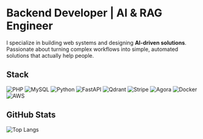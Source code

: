 # Backend Developer | AI & RAG Engineer

I specialize in building web systems and designing **AI-driven solutions**.  
Passionate about turning complex workflows into simple, automated solutions that actually help people.  

## Stack

![PHP](https://img.shields.io/badge/PHP-777BB4?style=flat&logo=php&logoColor=white)
![MySQL](https://img.shields.io/badge/MySQL-4479A1?style=flat&logo=mysql&logoColor=white)
![Python](https://img.shields.io/badge/Python-3776AB?style=flat&logo=python&logoColor=white)
![FastAPI](https://img.shields.io/badge/FastAPI-009688?style=flat&logo=fastapi&logoColor=white)
![Qdrant](https://img.shields.io/badge/Qdrant-FF6F00?style=flat&logo=qdrant&logoColor=white)
![Stripe](https://img.shields.io/badge/Stripe-626CD9?style=flat&logo=stripe&logoColor=white)
![Agora](https://img.shields.io/badge/Agora-099DFD?style=flat&logo=Agora&logoColor=white)
![Docker](https://img.shields.io/badge/Docker-2496ED?style=flat&logo=docker&logoColor=white)
![AWS](https://img.shields.io/badge/AWS-232F3E?style=flat&logo=amazonaws&logoColor=white)

## GitHub Stats
![Top Langs](https://github-readme-stats.vercel.app/api/top-langs/?username=joalvis1996&layout=compact&theme=radical)